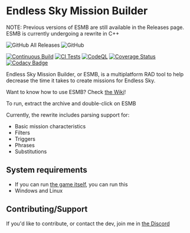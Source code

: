 # Endless Sky Mission Builder

NOTE: Previous versions of ESMB are still available in the Releases page. ESMB is currently undergoing a rewrite in C++

![GitHub All Releases](https://img.shields.io/github/downloads/shitwolfymakes/Endless-Sky-Mission-Builder/total?color=dark%20green)
![GitHub](https://img.shields.io/github/license/shitwolfymakes/Endless-Sky-Mission-Builder)

[![Continuous Build](https://github.com/shitwolfymakes/Endless-Sky-Mission-Builder/actions/workflows/cd.yaml/badge.svg?branch=cicd-buildout)](https://github.com/shitwolfymakes/Endless-Sky-Mission-Builder/actions/workflows/cd.yaml)
[![CI Tests](https://github.com/shitwolfymakes/Endless-Sky-Mission-Builder/actions/workflows/ci_tests.yml/badge.svg)](https://github.com/shitwolfymakes/Endless-Sky-Mission-Builder/actions/workflows/ci_tests.yml)
[![CodeQL](https://github.com/shitwolfymakes/Endless-Sky-Mission-Builder/actions/workflows/codeql.yml/badge.svg?branch=cicd-buildout)](https://github.com/shitwolfymakes/Endless-Sky-Mission-Builder/actions/workflows/codeql.yml)
[![Coverage Status](https://coveralls.io/repos/github/shitwolfymakes/Endless-Sky-Mission-Builder/badge.svg?branch=cicd-buildout)](https://coveralls.io/github/shitwolfymakes/Endless-Sky-Mission-Builder?branch=cicd-buildout)
[![Codacy Badge](https://app.codacy.com/project/badge/Grade/522b1ac34f664beb82772c886b51c357)](https://www.codacy.com/gh/shitwolfymakes/Endless-Sky-Mission-Builder/dashboard?utm_source=github.com&amp;utm_medium=referral&amp;utm_content=shitwolfymakes/Endless-Sky-Mission-Builder&amp;utm_campaign=Badge_Grade)

Endless Sky Mission Builder, or ESMB, is a multiplatform RAD tool to help decrease the time it takes to create missions for Endless Sky.

Want to know how to use ESMB? Check [the Wiki](https://github.com/shitwolfymakes/Endless-Sky-Mission-Builder/wiki)!

To run, extract the archive and double-click on ESMB

Currently, the rewrite includes parsing support for:
  - Basic mission characteristics
  - Filters
  - Triggers
  - Phrases
  - Substitutions

## System requirements
- If you can run [the game itself](https://github.com/endless-sky/endless-sky), you can run this 
- Windows and Linux

## Contributing/Support
If you'd like to contribute, or contact the dev, join me in [the Discord](https://discord.gg/MakYJSF)
